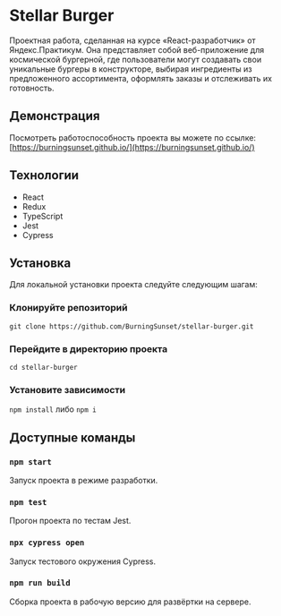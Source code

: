 # Stellar Burger

Проектная работа, сделанная на курсе «React-разработчик» от Яндекс.Практикум. Она представляет собой веб-приложение для космической бургерной, где пользователи могут создавать свои уникальные бургеры в конструкторе, выбирая ингредиенты из предложенного ассортимента, оформлять заказы и отслеживать их готовность.

## Демонстрация

Посмотреть работоспособность проекта вы можете по ссылке:\
[https://burningsunset.github.io/](https://burningsunset.github.io/)

## Технологии

- React
- Redux
- TypeScript
- Jest
- Cypress

## Установка

Для локальной установки проекта следуйте следующим шагам: 

### Клонируйте репозиторий

`git clone https://github.com/BurningSunset/stellar-burger.git`

### Перейдите в директорию проекта

`cd stellar-burger`

### Установите зависимости

`npm install` либо `npm i`

## Доступные команды

### `npm start`

Запуск проекта в режиме разработки.

### `npm test`

Прогон проекта по тестам Jest.

### `npx cypress open`

Запуск тестового окружения Cypress.

### `npm run build`

Сборка проекта в рабочую версию для развёртки на сервере.
